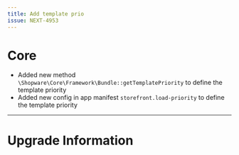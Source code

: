 ```yaml
---
title: Add template prio
issue: NEXT-4953
---
```


# Core

* Added new method `\Shopware\Core\Framework\Bundle::getTemplatePriority` to define the template priority
* Added new config in app manifest `storefront.load-priority` to define the template priority

___
# Upgrade Information

